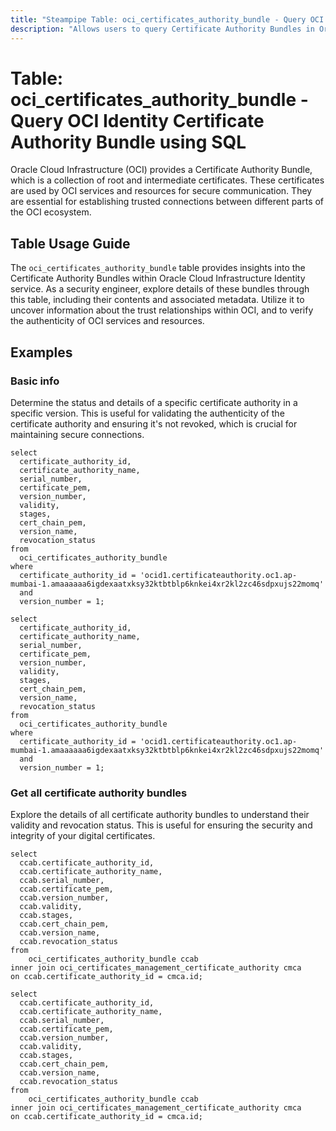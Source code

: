 ```yaml
---
title: "Steampipe Table: oci_certificates_authority_bundle - Query OCI Identity Certificate Authority Bundle using SQL"
description: "Allows users to query Certificate Authority Bundles in Oracle Cloud Infrastructure."
---
```


# Table: oci_certificates_authority_bundle - Query OCI Identity Certificate Authority Bundle using SQL

Oracle Cloud Infrastructure (OCI) provides a Certificate Authority Bundle, which is a collection of root and intermediate certificates. These certificates are used by OCI services and resources for secure communication. They are essential for establishing trusted connections between different parts of the OCI ecosystem.

## Table Usage Guide

The `oci_certificates_authority_bundle` table provides insights into the Certificate Authority Bundles within Oracle Cloud Infrastructure Identity service. As a security engineer, explore details of these bundles through this table, including their contents and associated metadata. Utilize it to uncover information about the trust relationships within OCI, and to verify the authenticity of OCI services and resources.

## Examples

### Basic info
Determine the status and details of a specific certificate authority in a specific version. This is useful for validating the authenticity of the certificate authority and ensuring it's not revoked, which is crucial for maintaining secure connections.

```sql+postgres
select
  certificate_authority_id,
  certificate_authority_name,
  serial_number,
  certificate_pem,
  version_number,
  validity,
  stages,
  cert_chain_pem,
  version_name,
  revocation_status
from
  oci_certificates_authority_bundle
where
  certificate_authority_id = 'ocid1.certificateauthority.oc1.ap-mumbai-1.amaaaaaa6igdexaatxksy32ktbtblp6knkei4xr2kl2zc46sdpxujs22momq'
  and
  version_number = 1;
```

```sql+sqlite
select
  certificate_authority_id,
  certificate_authority_name,
  serial_number,
  certificate_pem,
  version_number,
  validity,
  stages,
  cert_chain_pem,
  version_name,
  revocation_status
from
  oci_certificates_authority_bundle
where
  certificate_authority_id = 'ocid1.certificateauthority.oc1.ap-mumbai-1.amaaaaaa6igdexaatxksy32ktbtblp6knkei4xr2kl2zc46sdpxujs22momq'
  and
  version_number = 1;
```

### Get all certificate authority bundles
Explore the details of all certificate authority bundles to understand their validity and revocation status. This is useful for ensuring the security and integrity of your digital certificates.
```sql+postgres
select
  ccab.certificate_authority_id,
  ccab.certificate_authority_name,
  ccab.serial_number,
  ccab.certificate_pem,
  ccab.version_number,
  ccab.validity,
  ccab.stages,
  ccab.cert_chain_pem,
  ccab.version_name,
  ccab.revocation_status
from
    oci_certificates_authority_bundle ccab
inner join oci_certificates_management_certificate_authority cmca
on ccab.certificate_authority_id = cmca.id;
```

```sql+sqlite
select
  ccab.certificate_authority_id,
  ccab.certificate_authority_name,
  ccab.serial_number,
  ccab.certificate_pem,
  ccab.version_number,
  ccab.validity,
  ccab.stages,
  ccab.cert_chain_pem,
  ccab.version_name,
  ccab.revocation_status
from
    oci_certificates_authority_bundle ccab
inner join oci_certificates_management_certificate_authority cmca
on ccab.certificate_authority_id = cmca.id;
```